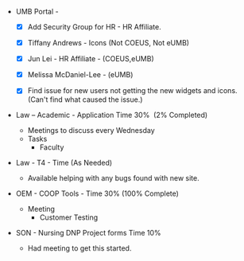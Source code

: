 - UMB Portal - 
    - [x] Add Security Group for HR - HR Affiliate.
    - [x] Tiffany Andrews - Icons (Not COEUS, Not eUMB)
    - [x] Jun Lei - HR Affiliate - (COEUS,eUMB)
    - [x] Melissa McDaniel-Lee - (eUMB)
    - [x] Find issue for new users not getting the new widgets and icons. (Can't find what caused the issue.)
 

-   Law – Academic - Application Time  30%  (2% Completed)
    -   Meetings to discuss every Wednesday
    -   Tasks 
        -   Faculty 

- Law - T4 - Time (As Needed)
	- Available helping with any bugs found with new site.

-   OEM - COOP Tools - Time 30% (100% Complete)
    -   Meeting  
        -   Customer Testing

-   SON - Nursing DNP Project forms Time 10%
    -   Had meeting to get this started.

